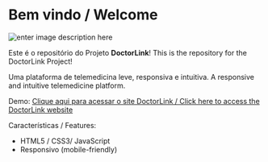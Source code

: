
# Bem vindo / Welcome
![enter image description here](https://gianfava.github.io/doctorlink-2/img/logo.png)

Este é o repositório do Projeto **DoctorLink**!
This is the repository for the DoctorLink Project!

Uma plataforma de telemedicina leve, responsiva e intuitiva.
A responsive and intuitive telemedicine platform.

Demo: [Clique aqui para acessar o site DoctorLink /  Click here to access the DoctorLink website](https://gianfava.github.io/doctorlink-2/)

Características / Features:
 - HTML5 / CSS3/ JavaScript
 - Responsivo (mobile-friendly)
